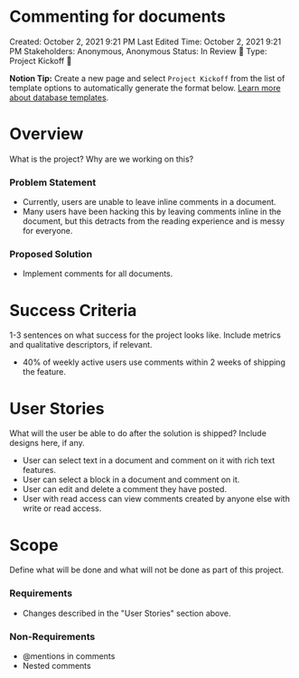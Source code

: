 # Commenting for documents

Created: October 2, 2021 9:21 PM
Last Edited Time: October 2, 2021 9:21 PM
Stakeholders: Anonymous, Anonymous
Status: In Review 👀
Type: Project Kickoff 🚀

**Notion Tip:** Create a new page and select `Project Kickoff` from the list of template options to automatically generate the format below. [Learn more about database templates](https://www.notion.so/Database-templates-454ed5ab5bd24226b58d176697bd7e10).

# Overview

What is the project? Why are we working on this? 

### Problem Statement

- Currently, users are unable to leave inline comments in a document.
- Many users have been hacking this by leaving comments inline in the document, but this detracts from the reading experience and is messy for everyone.

### Proposed Solution

- Implement comments for all documents.

# Success Criteria

1-3 sentences on what success for the project looks like. Include metrics and qualitative descriptors, if relevant. 

- 40% of weekly active users use comments within 2 weeks of shipping the feature.

# User Stories

What will the user be able to do after the solution is shipped? Include designs here, if any. 

- User can select text in a document and comment on it with rich text features.
- User can select a block in a document and comment on it.
- User can edit and delete a comment they have posted.
- User with read access can view comments created by anyone else with write or read access.

# Scope

Define what will be done and what will not be done as part of this project.  

### Requirements

- Changes described in the "User Stories" section above.

### Non-Requirements

- @mentions in comments
- Nested comments